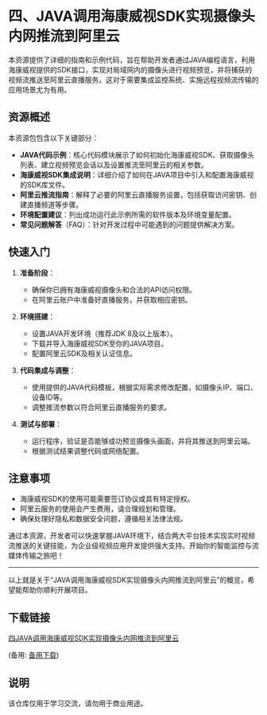 # 四、JAVA调用海康威视SDK实现摄像头内网推流到阿里云

本资源提供了详细的指南和示例代码，旨在帮助开发者通过JAVA编程语言，利用海康威视提供的SDK接口，实现对局域网内的摄像头进行视频预览，并将捕获的视频流推送至阿里云直播服务。这对于需要集成监控系统、实施远程视频流传输的应用场景尤为有用。

## 资源概述

本资源包包含以下关键部分：

- **JAVA代码示例**：核心代码模块展示了如何初始化海康威视SDK、获取摄像头列表、建立视频预览会话以及设置推流至阿里云的相关参数。
- **海康威视SDK集成说明**：详细介绍了如何在JAVA项目中引入和配置海康威视的SDK库文件。
- **阿里云推流指南**：解释了必要的阿里云直播服务设置，包括获取访问密钥、创建直播频道等步骤。
- **环境配置建议**：列出成功运行此示例所需的软件版本及环境变量配置。
- **常见问题解答**（FAQ）：针对开发过程中可能遇到的问题提供解决方案。

## 快速入门

1. **准备阶段**：
   - 确保你已拥有海康威视摄像头和合法的API访问权限。
   - 在阿里云账户中准备好直播服务，并获取相应密钥。

2. **环境搭建**：
   - 设置JAVA开发环境（推荐JDK 8及以上版本）。
   - 下载并导入海康威视SDK至你的JAVA项目。
   - 配置阿里云SDK及相关认证信息。

3. **代码集成与调整**：
   - 使用提供的JAVA代码模板，根据实际需求修改配置，如摄像头IP、端口、设备ID等。
   - 调整推流参数以符合阿里云直播服务的要求。

4. **测试与部署**：
   - 运行程序，验证是否能够成功预览摄像头画面，并将其推送到阿里云端。
   - 根据测试结果调整代码或网络配置。

## 注意事项

- 海康威视SDK的使用可能需要签订协议或具有特定授权。
- 阿里云服务的使用会产生费用，请合理规划和管理。
- 确保处理好隐私和数据安全问题，遵循相关法律法规。

通过本资源，开发者可以快速掌握JAVA环境下，结合两大平台技术实现实时视频流推送的关键技能，为企业级视频应用开发提供强大支持。开始你的智能监控与流媒体传输之旅吧！

---

以上就是关于“JAVA调用海康威视SDK实现摄像头内网推流到阿里云”的概览，希望能帮助你顺利开展项目。

## 下载链接
[四JAVA调用海康威视SDK实现摄像头内网推流到阿里云](https://pan.quark.cn/s/151762dbbead) 

(备用: [备用下载](https://pan.baidu.com/s/1IbZFZd0IHizvfXcOZ6YpIg?pwd=1234))

## 说明

该仓库仅用于学习交流，请勿用于商业用途。

